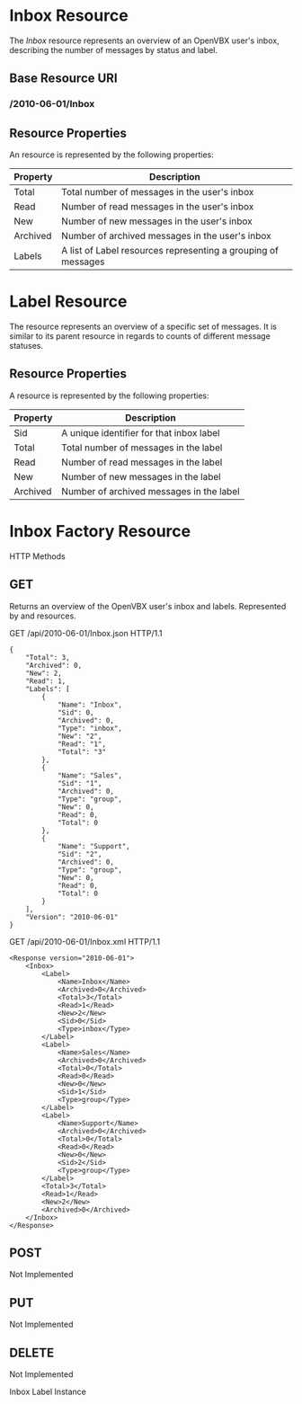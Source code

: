 # Inbox Resource #
The _Inbox_ resource represents an overview of an OpenVBX user's inbox, describing the number of messages by status and label.

## Base Resource URI ##
### /2010-06-01/Inbox ###

## Resource Properties ##
An <Inbox> resource is represented by the following properties:

<table class="parameters">
<thead>
    <tr>
        <th class="col-1">Property</th>
        <th class="col-2">Description</th>
    </tr>
</thead>
<tbody>
    <tr>
        <td>Total</td>
        <td>Total number of messages in the user's inbox</td>
    </tr>
	<tr>
		<td>Read</td>
		<td>Number of read messages in the user's inbox</td>
	</tr>
	<tr>
		<td>New</td>
		<td>Number of new messages in the user's inbox</td>
	</tr>
	<tr>
		<td>Archived</td>
		<td>Number of archived messages in the user's inbox</td>
	</tr>
	<tr>
		<td>Labels</td>
		<td>A list of Label resources representing a grouping of messages</td>
	</tr>
</tbody>
</table>

# Label Resource #
The <Label> resource represents an overview of a specific set of messages.  It is similar to its parent <Inbox> resource in regards to counts of different message statuses.

## Resource Properties ##
A <Label> resource is represented by the following properties:

<table class="parameters">
<thead>
    <tr>
        <th class="col-1">Property</th>
        <th class="col-2">Description</th>
    </tr>
</thead>
<tbody>
	<tr>
		<td>Sid</td>
		<td>A unique identifier for that inbox label</td>
	</tr>
    <tr>
        <td>Total</td>
        <td>Total number of messages in the label</td>
    </tr>
	<tr>
		<td>Read</td>
		<td>Number of read messages in the label</td>
	</tr>
	<tr>
		<td>New</td>
		<td>Number of new messages in the label</td>
	</tr>
	<tr>
		<td>Archived</td>
		<td>Number of archived messages in the label</td>
	</tr>
</tbody>
</table>

# Inbox Factory Resource #
HTTP Methods

## GET ##
Returns an overview of the OpenVBX user's inbox and labels.  Represented by <Inbox> and <Label> resources.

GET /api/2010-06-01/Inbox.json HTTP/1.1

    {
    	"Total": 3,
    	"Archived": 0,
    	"New": 2,
    	"Read": 1,
    	"Labels": [
    		{
    			"Name": "Inbox",
    			"Sid": 0,
    			"Archived": 0,
    			"Type": "inbox",
    			"New": "2",
    			"Read": "1",
    			"Total": "3"
     		},
    		{
    			"Name": "Sales",
    			"Sid": "1",
    			"Archived": 0,
    			"Type": "group",
    			"New": 0,
    			"Read": 0,
    			"Total": 0
    		},
    		{
    			"Name": "Support",
    			"Sid": "2",
    			"Archived": 0,
    			"Type": "group",
    			"New": 0,
    			"Read": 0,
    			"Total": 0
    		}
    	],
    	"Version": "2010-06-01"
    }
    
GET /api/2010-06-01/Inbox.xml HTTP/1.1

    <Response version="2010-06-01">
    	<Inbox>
    		<Label>
    			<Name>Inbox</Name>
    			<Archived>0</Archived>
    			<Total>3</Total>
    			<Read>1</Read>
    			<New>2</New>
    			<Sid>0</Sid>
				<Type>inbox</Type>
    		</Label>
    		<Label>
    			<Name>Sales</Name>
    			<Archived>0</Archived>
    			<Total>0</Total>
    			<Read>0</Read>
    			<New>0</New>
    			<Sid>1</Sid>
				<Type>group</Type>
    		</Label>
    		<Label>
    			<Name>Support</Name>
    			<Archived>0</Archived>
    			<Total>0</Total>
    			<Read>0</Read>
    			<New>0</New>
    			<Sid>2</Sid>
				<Type>group</Type>
    		</Label>
    		<Total>3</Total>
    		<Read>1</Read>
    		<New>2</New>
    		<Archived>0</Archived>
    	</Inbox>
    </Response> 
    
## POST ##
Not Implemented

## PUT ##
Not Implemented

## DELETE ##
Not Implemented


Inbox Label Instance
